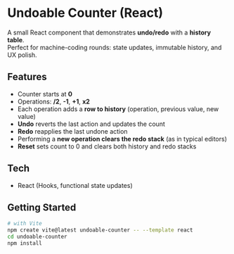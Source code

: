 # Undoable Counter (React)

A small React component that demonstrates **undo/redo** with a **history table**.  
Perfect for machine-coding rounds: state updates, immutable history, and UX polish.

## Features

- Counter starts at **0**
- Operations: **/2**, **-1**, **+1**, **x2**
- Each operation adds a **row to history** (operation, previous value, new value)
- **Undo** reverts the last action and updates the count
- **Redo** reapplies the last undone action
- Performing a **new operation clears the redo stack** (as in typical editors)
- **Reset** sets count to 0 and clears both history and redo stacks

## Tech

- React (Hooks, functional state updates)

## Getting Started

```bash
# with Vite
npm create vite@latest undoable-counter -- --template react
cd undoable-counter
npm install
```
